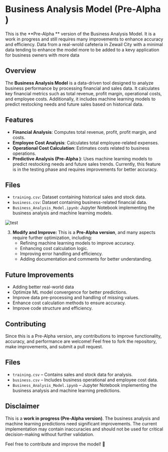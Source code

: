 # Business Analysis Model (Pre-Alpha )

This is the **Pre-Alpha ** version of the Business Analysis Model. It is a work in progress and still requires many improvements to enhance accuracy and efficiency. Data from a real-wrold cafeteria in Zewail City with a minimal data tending to enhance the model more to be added to a kevy application for business owners with more data

## Overview
The **Business Analysis Model** is a data-driven tool designed to analyze business performance by processing financial and sales data. It calculates key financial metrics such as total revenue, profit margin, operational costs, and employee costs. Additionally, it includes machine learning models to predict restocking needs and future sales based on historical data.

## Features
- **Financial Analysis**: Computes total revenue, profit, profit margin, and costs.
- **Employee Cost Analysis**: Calculates total employee-related expenses.
- **Operational Cost Calculation**: Estimates costs related to business operations.
- **Predictive Analysis (Pre-Alpha )**: Uses machine learning models to predict restocking needs and future sales trends. Currently, this feature is in the testing phase and requires improvements for better accuracy.

## Files
- `training.csv`: Dataset containing historical sales and stock data.
- `business.csv`: Dataset containing business-related financial data.
- `Business_Analysis_Model.ipynb`: Jupyter Notebook implementing the business analysis and machine learning models.

![test](https://github.com/user-attachments/assets/2119bd64-164d-43dd-b74a-e387376dcf64)



3. **Modify and Improve:** This is a **Pre-Alpha  version**, and many aspects require further optimization, including:
   - Refining machine learning models to improve accuracy.
   - Enhancing cost calculation logic.
   - Improving error handling and efficiency.
   - Adding documentation and comments for better understanding.

## Future Improvements
- Adding better real-world data
- Optimize ML model convergence for better predictions.
- Improve data pre-processing and handling of missing values.
- Enhance cost calculation methods to ensure accuracy.
- Improve code structure and efficiency.

## Contributing
Since this is a Pre-Alpha  version, any contributions to improve functionality, accuracy, and performance are welcome! Feel free to fork the repository, make improvements, and submit a pull request.

## Files
- `training.csv` – Contains sales and stock data for analysis.
- `business.csv` – Includes business operational and employee cost data.
- `Business_Analysis_Model.ipynb` – Jupyter Notebook implementing the business analysis and machine learning predictions.

## Disclaimer
This is a **work in progress (Pre-Alpha  version)**. The business analysis and machine learning predictions need significant improvements. The current implementation may contain inaccuracies and should not be used for critical decision-making without further validation.

Feel free to contribute and improve the model! 🚀

